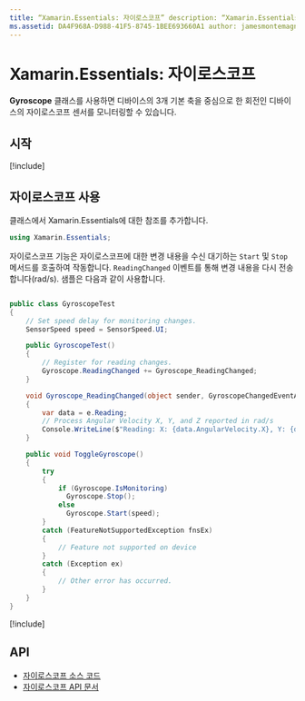 ```yaml
---
title: “Xamarin.Essentials: 자이로스코프” description: “Xamarin.Essentials의 자이로스코프 클래스를 사용하면 디바이스의 3개 기본 축을 중심으로 회전을 측정하는 디바이스의 자이로스코프 센서를 모니터링할 수 있습니다.”
ms.assetid: DA4F968A-D988-41F5-8745-1BEE693660A1 author: jamesmontemagno ms.author: jamont ms.date: 11/04/2018 no-loc: [Xamarin.Forms, Xamarin.Essentials]
---
```


# <a name="xamarinessentials-gyroscope"></a>Xamarin.Essentials: 자이로스코프

**Gyroscope** 클래스를 사용하면 디바이스의 3개 기본 축을 중심으로 한 회전인 디바이스의 자이로스코프 센서를 모니터링할 수 있습니다.

## <a name="get-started"></a>시작

[!include[](~/essentials/includes/get-started.md)]

## <a name="using-gyroscope"></a>자이로스코프 사용

클래스에서 Xamarin.Essentials에 대한 참조를 추가합니다.

```csharp
using Xamarin.Essentials;
```

자이로스코프 기능은 자이로스코프에 대한 변경 내용을 수신 대기하는 `Start` 및 `Stop` 메서드를 호출하여 작동합니다. `ReadingChanged` 이벤트를 통해 변경 내용을 다시 전송합니다(rad/s). 샘플은 다음과 같이 사용합니다.

```csharp

public class GyroscopeTest
{
    // Set speed delay for monitoring changes.
    SensorSpeed speed = SensorSpeed.UI;

    public GyroscopeTest()
    {
        // Register for reading changes.
        Gyroscope.ReadingChanged += Gyroscope_ReadingChanged;
    }

    void Gyroscope_ReadingChanged(object sender, GyroscopeChangedEventArgs e)
    {
        var data = e.Reading;
        // Process Angular Velocity X, Y, and Z reported in rad/s
        Console.WriteLine($"Reading: X: {data.AngularVelocity.X}, Y: {data.AngularVelocity.Y}, Z: {data.AngularVelocity.Z}");
    }

    public void ToggleGyroscope()
    {
        try
        {
            if (Gyroscope.IsMonitoring)
              Gyroscope.Stop();
            else
              Gyroscope.Start(speed);
        }
        catch (FeatureNotSupportedException fnsEx)
        {
            // Feature not supported on device
        }
        catch (Exception ex)
        {
            // Other error has occurred.
        }
    }
}
```

[!include[](~/essentials/includes/sensor-speed.md)]

## <a name="api"></a>API

- [자이로스코프 소스 코드](https://github.com/xamarin/Essentials/tree/master/Xamarin.Essentials/Gyroscope)
- [자이로스코프 API 문서](xref:Xamarin.Essentials.Gyroscope)
